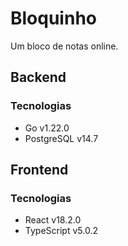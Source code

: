 # Bloquinho

Um bloco de notas online.

## Backend

### Tecnologias

-   Go v1.22.0
-   PostgreSQL v14.7

## Frontend

### Tecnologias

-   React v18.2.0
-   TypeScript v5.0.2
